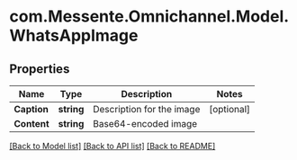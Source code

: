 # com.Messente.Omnichannel.Model.WhatsAppImage
## Properties

Name | Type | Description | Notes
------------ | ------------- | ------------- | -------------
**Caption** | **string** | Description for the image | [optional] 
**Content** | **string** | Base64-encoded image | 

[[Back to Model list]](../README.md#documentation-for-models) [[Back to API list]](../README.md#documentation-for-api-endpoints) [[Back to README]](../README.md)


